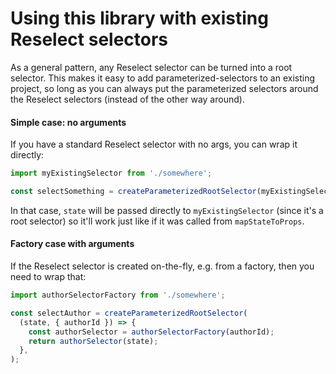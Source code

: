 # Using this library with existing Reselect selectors

As a general pattern, any Reselect selector can be turned into a root selector. This makes it easy to add parameterized-selectors to an existing project, so long as you can always put the parameterized selectors around the Reselect selectors (instead of the other way around).

#### Simple case: no arguments

If you have a standard Reselect selector with no args, you can wrap it directly:

```javascript
import myExistingSelector from './somewhere';

const selectSomething = createParameterizedRootSelector(myExistingSelector);
```

In that case, `state` will be passed directly to `myExistingSelector` (since it's a root selector) so it'll work just like if it was called from `mapStateToProps`.

#### Factory case with arguments

If the Reselect selector is created on-the-fly, e.g. from a factory, then you need to wrap that:

```javascript
import authorSelectorFactory from './somewhere';

const selectAuthor = createParameterizedRootSelector(
  (state, { authorId }) => {
    const authorSelector = authorSelectorFactory(authorId);
    return authorSelector(state);
  },
);
